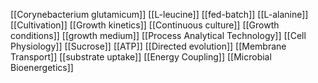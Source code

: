 [[Corynebacterium glutamicum]]
[[L-leucine]]
[[fed-batch]]
[[L-alanine]]
[[Cultivation]]
[[Growth kinetics]]
[[Continuous culture]]
[[Growth conditions]]
[[growth medium]]
[[Process Analytical Technology]]
[[Cell Physiology]]
[[Sucrose]]
[[ATP]]
[[Directed evolution]]
[[Membrane Transport]]
[[substrate uptake]]
[[Energy Coupling]]
[[Microbial Bioenergetics]]
